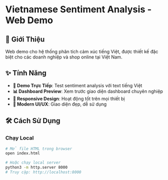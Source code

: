 # Vietnamese Sentiment Analysis - Web Demo

## 🚀 Giới Thiệu

Web demo cho hệ thống phân tích cảm xúc tiếng Việt, được thiết kế đặc biệt cho các doanh nghiệp và shop online tại Việt Nam.

## ✨ Tính Năng

- **🧪 Demo Trực Tiếp**: Test sentiment analysis với text tiếng Việt
- **📊 Dashboard Preview**: Xem trước giao diện dashboard chuyên nghiệp  
- **📱 Responsive Design**: Hoạt động tốt trên mọi thiết bị
- **🎨 Modern UI/UX**: Giao diện đẹp, dễ sử dụng

## 🛠️ Cách Sử Dụng

### Chạy Local
```bash
# Mở file HTML trong browser
open index.html

# Hoặc chạy local server
python3 -m http.server 8000
# Truy cập: http://localhost:8000
